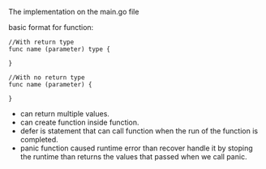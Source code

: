 The implementation on the main.go file

basic format for function:
```
//With return type
func name (parameter) type {

}
```
```
//With no return type
func name (parameter) {

}
```

* can return multiple values.
* can create function inside function.
* defer is statement that can call function when the run of the function is completed.
* panic function caused runtime error than recover handle it by stoping the runtime than returns the values that passed when we call panic.
